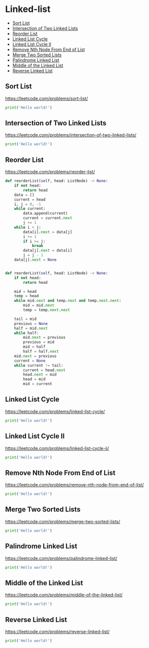 # Linked-list

+ [Sort List](#sort-list)
+ [Intersection of Two Linked Lists](#intersection-of-two-linked-lists)
+ [Reorder List](#reorder-list)
+ [Linked List Cycle](#linked-list-cycle)
+ [Linked List Cycle II](#linked-list-cycle-ii)
+ [Remove Nth Node From End of List](#remove-nth-node-from-end-of-list)
+ [Merge Two Sorted Lists](#merge-two-sorted-list)
+ [Palindrome Linked List](#palindrome-linked-list)
+ [Middle of the Linked List](#middle-of-the-linked-list)
+ [Reverse Linked List](#reverse-linked-list)

## Sort List

https://leetcode.com/problems/sort-list/

```python
print('Hello world!')
```

## Intersection of Two Linked Lists

https://leetcode.com/problems/intersection-of-two-linked-lists/

```python
print('Hello world!')
```

## Reorder List

https://leetcode.com/problems/reorder-list/

```python
def reorderList(self, head: ListNode) -> None:
    if not head:
        return head
    data = []
    current = head
    i, j = 0, -1
    while current:
        data.append(current)
        current = current.next
        j += 1
    while i < j:
        data[i].next = data[j]
        i += 1
        if i >= j:
            break
        data[j].next = data[i]
        j = j - 1
    data[j].next = None


def reorderList(self, head: ListNode) -> None:
    if not head:
        return head

    mid = head
    temp = head
    while mid.next and temp.next and temp.next.next:
        mid = mid.next
        temp = temp.next.next

    tail = mid
    previous = None
    half = mid.next
    while half:
        mid.next = previous
        previous = mid
        mid = half
        half = half.next
    mid.next = previous
    current = None
    while current != tail:
        current = head.next
        head.next = mid
        head = mid
        mid = current
```

## Linked List Cycle

https://leetcode.com/problems/linked-list-cycle/

```python
print('Hello world!')
```

## Linked List Cycle II

https://leetcode.com/problems/linked-list-cycle-ii/

```python
print('Hello world!')
```

## Remove Nth Node From End of List

https://leetcode.com/problems/remove-nth-node-from-end-of-list/

```python
print('Hello world!')
```

## Merge Two Sorted Lists

https://leetcode.com/problems/merge-two-sorted-lists/

```python
print('Hello world!')
```

## Palindrome Linked List

https://leetcode.com/problems/palindrome-linked-list/

```python
print('Hello world!')
```

## Middle of the Linked List

https://leetcode.com/problems/middle-of-the-linked-list/

```python
print('Hello world!')
```

## Reverse Linked List

https://leetcode.com/problems/reverse-linked-list/

```python
print('Hello world!')
```
